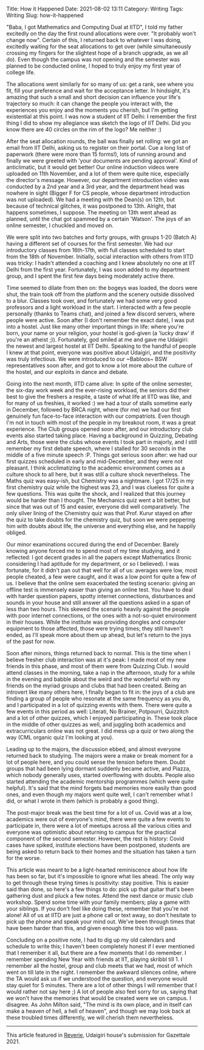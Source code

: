 Title: How it Happened
Date: 2021-08-02 13:11
Category: Writing
Tags: Writing
Slug: how-it-happened

"Baba, I got Mathematics and Computing Dual at IITD", I told my father excitedly on the day the first round allocations were over. "It probably won't change now". Certain of this, I returned back to whatever I was doing, excitedly waiting for the seat allocations to get over (while simultaneously crossing my fingers for the slightest hope of a branch upgrade, as we all do). Even though the campus was not opening and the semester was planned to be conducted online, I hoped to truly enjoy my first year of college life.

The allocations went similarly for so many of us: get a rank, see where you fit, fill your preference and wait for the acceptance letter. In hindsight, it's amazing that such a small and short decision can influence your life's trajectory so much: it can change the people you interact with, the experiences you enjoy and the moments you cherish, but I'm getting existential at this point. I was now a student of IIT Delhi: I remember the first thing I did to show my allegiance was sketch the logo of IIT Delhi. Did you know there are 40 circles on the rim of the logo? Me neither :) 

After the seat allocation rounds, the ball was finally set rolling: we got an email from IIT Delhi, asking us to register on their portal. Cue a long list of paperwork (there were more than 15 forms!), lots of running around and finally we were greeted with 'your documents are pending approval'. Kind of anticlimatic, but it would get better! Our online induction videos were uploaded on 11th November, and a lot of them were quite nice, especially the director's message. However, our department introduction video was conducted by a 2nd year and a 3rd year, and the department head was nowhere in sight (Bigger F for CS people, whose department introduction was not uploaded). We had a meeting with the Dean(s) on 12th, but because of technical glitches, it was postponed to 13th. Alright, that happens sometimes, I suppose. The meeting on 13th went ahead as planned, until the chat got spammed by a certain 'Watson'. The joys of an online semester, I chuckled and moved on.

We were split into two batches and forty groups, with groups 1-20 (Batch A) having a different set of courses for the first semester. We had our introductory classes from 16th-17th, with full classes scheduled to start from the 18th of November. Initially, social interaction with others from IITD was tricky: I hadn't attended a coaching and I knew absolutely no one at IIT Delhi from the first year. Fortunately, I was soon added to my department group, and I spent the first few days being moderately active there.

Time seemed to dilate from then on: the bogeys was loaded, the doors were shut, the train took off from the platform and the scenery outside dissolved to a blur. Classes took over, and fortunately we had some very good professors and a light workload in the start. I interacted with a few people personally (thanks to Teams chat), and joined a few discord servers, where people were active. Soon after (I don't remember the exact date), I was put into a hostel. Just like many other important things in life: where you're born, your name or your religion, your hostel is god-given (a 'lucky draw' if you're an atheist ;)). Fortunately, god smiled at me and gave me Udaigiri: the newest and largest hostel at IIT Delhi. Speaking to the handful of people I knew at that point, everyone was positive about Udaigiri, and the positivity was truly infectious. We were introduced to our ~Babloos~ BSW representatives soon after, and got to know a lot more about the culture of the hostel, and our exploits in dance and debate.

Going into the next month, IITD came alive: In spite of the online semester, the six-day work week and the ever-rising workload, the seniors did their best to give the freshers a respite, a taste of what life at IITD was like, and for many of us freshies, it worked :) we had a tour of stalls sometime early in December, followed by BRCA night, where (for me) we had our first genuinely fun face-to-face interaction with our compatriots. Even though I'm not in touch with most of the people in my breakout room, it was a great experience. The Club groups opened soon after, and our introductory club events also started taking place. Having a background in Quizzing, Debating and Arts, those were the clubs whose events I took part in majorly, and I still remember my first debate speech, where I stalled for 30 seconds in the middle of a five minute speech :P. Things got serious soon after: we had our first quizzes scheduled in early and mid-December, and they were not pleasant. I think acclimatizing to the academic environment comes as a culture shock to all here, but it was still a culture shock nevertheless. The Maths quiz was easy-ish, but Chemistry was a nightmare. I got 17/25 in my first chemistry quiz while the highest was 23, and I was clueless for quite a few questions. This was quite the shock, and I realized that this journey would be harder than I thought. The Mechanics quiz went a bit better, but since that was out of 15 and easier, everyone did well comparatively. The only silver lining of the Chemistry quiz was that Prof. Kurur stayed on after the quiz to take doubts for the chemistry quiz, but soon we were peppering him with doubts about life, the universe and everything else, and he happily obliged.

Our minor examinations occured during the end of December. Barely knowing anyone forced me to spend most of my time studying, and it reflected: I got decent grades in all the papers except Mathematics (Ironic considering I had aptitude for my department, or so I believed). I was fortunate, for it didn't pan out that well for all of us: averages were low, most people cheated, a few were caught, and it was a low point for quite a few of us. I believe that the online sem exacerbated the testing scenario: giving an offline test is immensely easier than giving an online test. You have to deal with harder question papers, spotty internet connections, disturbances and sounds in your house and still answer all the questions asked in a span of less than two hours. This skewed the scenario heavily against the people with poor internet connections, or the ones with a not-so-quiet environment in their houses. While the institute was providing dongles and computer equipment to those affected, those were trying times; they still haven't ended, as I'll speak more about them up ahead, but let's return to the joys of the past for now.

Soon after minors, things returned back to normal. This is the time when I believe fresher club interaction was at it's peak: I made most of my new friends in this phase, and most of them were from Quizzing Club. I would attend classes in the morning, take a nap in the afternoon, study for a while in the evening and babble about the weird and the wonderful with my friends on the myriad groups and clubs that had been created. Being an introvert like many others here, I finally began to fit in: the joys of a club are finding a group of people who resonate at the same frequency as you do, and I participated in a lot of quizzing events with them. There were quite a few events in this period as well: Literati, No Brainer, Potpourri, Quizzitch and a lot of other quizzes, which I enjoyed participating in. These took place in the middle of other quizzes as well, and juggling both academics and extracurriculars online was not great. I did mess up a quiz or two along the way (CML organic quiz I'm looking at you). 

Leading up to the majors, the discussion ebbed, and almost everyone returned back to studying. The majors were a make or break moment for a lot of people here, and you could sense the tension before them. Doubt groups that had been lying dormant suddenly became active, and Piazza, which nobody generally uses, started overflowing with doubts. People also started attending the academic mentorship programmes (which were quite helpful). It's said that the mind forgets bad memories more easily than good ones, and even though my majors went quite well, I can't remember what I did, or what I wrote in them (which is probably a good thing).

The post-major break was the best time for a lot of us. Covid was at a low, academics were out of everyone's mind, there were quite a few events to participate in, there were a lot of meetups across all the various cities and everyone was optimistic about returning to campus for the practical component of the second semester. However, the rest is history: Covid cases have spiked, institute elections have been postponed, students are being asked to return back to their homes and the situation has taken a turn for the worse. 

This article was meant to be a light-hearted reminiscence about how life has been so far, but it's impossible to ignore what lies ahead. The only way to get through these trying times is positivity: stay positive. This is easier said than done, so here's a few things to do: pick up that guitar that's been gathering dust and pluck a few notes. Attend the next dance or music club workshop. Spend some time with your family members; play a game with your siblings. If you don't feel like doing these, remember that you're not alone! All of us at IITD are just a phone call or text away, so don't hesitate to pick up the phone and speak your mind out. We've been through times that have been harder than this, and given enough time this too will pass.

Concluding on a positive note, I had to dig up my old calendars and schedule to write this; I haven't been completely honest if I ever mentioned that I remember it all, but there are a few moments that I do remember. I remember spending New Year with friends at IIT, playing skribbl till 1. I remember all the hostel, group and club meets that we had, most of which went on till late in the night. I remember the awkward silences online, where the TA would ask us if we understood the question, and everyone would stay quiet for 5 minutes. There are a lot of other things I will remember that I would rather not say here ;) A lot of people also feel sorry for us, saying that we won't have the memories that would be created were we on campus. I disagree. As John Milton said, "The mind is its own place, and in itself can make a heaven of hell, a hell of heaven", and though we may look back at these troubled times differently, we will cherish them nevertheless. 

------------

This article featured in [Reverie][1], Udaigiri house's submission for Gazettale 2021.

[1]: https://drive.google.com/file/d/1wwS-bnfLO5CfsutfuD20Vf9QpdBPam2C/view?usp=sharing
